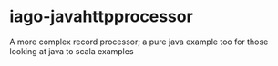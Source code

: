 iago-javahttpprocessor
======================

A more complex record processor; a pure java example too for those looking at java to scala examples
